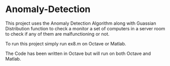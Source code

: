 # Anomaly-Detection

This project uses the Anomaly Detection Algorithm along with Guassian Distribution function to check a monitor a set of computers in a server room to check if any of them are malfunctioning or not.

To run this project simply run ex8.m on Octave or Matlab.

The Code has been written in Octave but will run on both Octave and Matlab.
